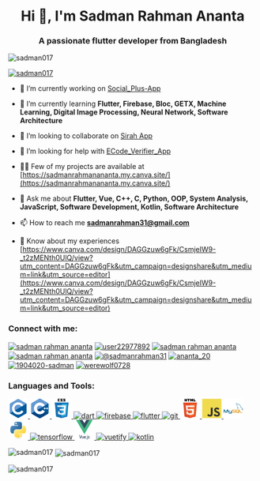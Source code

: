 <h1 align="center">Hi 👋, I'm Sadman Rahman Ananta</h1>
<h3 align="center">A passionate flutter developer from Bangladesh</h3>

<p align="left"> <img src="https://komarev.com/ghpvc/?username=sadman017&label=Profile%20views&color=0e75b6&style=flat" alt="sadman017" /> </p>

<p align="left"> <a href="https://github.com/ryo-ma/github-profile-trophy"><img src="https://github-profile-trophy.vercel.app/?username=sadman017" alt="sadman017" /></a> </p>

- 🔭 I’m currently working on [Social_Plus-App](https://github.com/sadman017/Social_Plus-App.git)

- 🌱 I’m currently learning **Flutter, Firebase, Bloc, GETX, Machine Learning, Digital Image Processing, Neural Network, Software Architecture**

- 👯 I’m looking to collaborate on [Sirah App](https://github.com/mahidul-islam/sirah.git)

- 🤝 I’m looking for help with [ECode_Verifier_App](https://github.com/sadman017/ECode_Verifier_App.git)

- 👨‍💻 Few of my projects are available at [https://sadmanrahmanananta.my.canva.site/](https://sadmanrahmanananta.my.canva.site/)

- 💬 Ask me about **Flutter, Vue, C++, C, Python, OOP, System Analysis, JavaScript, Software Development, Kotlin,  Software Architecture**

- 📫 How to reach me **sadmanrahman31@gmail.com**

- 📄 Know about my experiences [https://www.canva.com/design/DAGGzuw6gFk/CsmjeIW9-_t2zMENth0UlQ/view?utm_content=DAGGzuw6gFk&utm_campaign=designshare&utm_medium=link&utm_source=editor](https://www.canva.com/design/DAGGzuw6gFk/CsmjeIW9-_t2zMENth0UlQ/view?utm_content=DAGGzuw6gFk&utm_campaign=designshare&utm_medium=link&utm_source=editor)

<h3 align="left">Connect with me:</h3>
<p align="left">
<a href="https://linkedin.com/in/sadman rahman ananta" target="blank"><img align="center" src="https://raw.githubusercontent.com/rahuldkjain/github-profile-readme-generator/master/src/images/icons/Social/linked-in-alt.svg" alt="sadman rahman ananta" height="30" width="40" /></a>
<a href="https://stackoverflow.com/users/user22977892" target="blank"><img align="center" src="https://raw.githubusercontent.com/rahuldkjain/github-profile-readme-generator/master/src/images/icons/Social/stack-overflow.svg" alt="user22977892" height="30" width="40" /></a>
<a href="https://kaggle.com/sadman rahman ananta" target="blank"><img align="center" src="https://raw.githubusercontent.com/rahuldkjain/github-profile-readme-generator/master/src/images/icons/Social/kaggle.svg" alt="sadman rahman ananta" height="30" width="40" /></a>
<a href="https://fb.com/sadman rahman ananta" target="blank"><img align="center" src="https://raw.githubusercontent.com/rahuldkjain/github-profile-readme-generator/master/src/images/icons/Social/facebook.svg" alt="sadman rahman ananta" height="30" width="40" /></a>
<a href="https://medium.com/@sadmanrahman31" target="blank"><img align="center" src="https://raw.githubusercontent.com/rahuldkjain/github-profile-readme-generator/master/src/images/icons/Social/medium.svg" alt="@sadmanrahman31" height="30" width="40" /></a>
<a href="https://codeforces.com/profile/ananta_20" target="blank"><img align="center" src="https://raw.githubusercontent.com/rahuldkjain/github-profile-readme-generator/master/src/images/icons/Social/codeforces.svg" alt="ananta_20" height="30" width="40" /></a>
<a href="https://www.leetcode.com/1904020-sadman" target="blank"><img align="center" src="https://raw.githubusercontent.com/rahuldkjain/github-profile-readme-generator/master/src/images/icons/Social/leet-code.svg" alt="1904020-sadman" height="30" width="40" /></a>
<a href="https://discord.gg/werewolf0728" target="blank"><img align="center" src="https://raw.githubusercontent.com/rahuldkjain/github-profile-readme-generator/master/src/images/icons/Social/discord.svg" alt="werewolf0728" height="30" width="40" /></a>
</p>

<h3 align="left">Languages and Tools:</h3>
<p align="left"> <a href="https://www.cprogramming.com/" target="_blank" rel="noreferrer"> <img src="https://raw.githubusercontent.com/devicons/devicon/master/icons/c/c-original.svg" alt="c" width="40" height="40"/> </a> <a href="https://www.w3schools.com/cpp/" target="_blank" rel="noreferrer"> <img src="https://raw.githubusercontent.com/devicons/devicon/master/icons/cplusplus/cplusplus-original.svg" alt="cplusplus" width="40" height="40"/> </a> <a href="https://www.w3schools.com/css/" target="_blank" rel="noreferrer"> <img src="https://raw.githubusercontent.com/devicons/devicon/master/icons/css3/css3-original-wordmark.svg" alt="css3" width="40" height="40"/> </a> <a href="https://dart.dev" target="_blank" rel="noreferrer"> <img src="https://www.vectorlogo.zone/logos/dartlang/dartlang-icon.svg" alt="dart" width="40" height="40"/> </a> <a href="https://firebase.google.com/" target="_blank" rel="noreferrer"> <img src="https://www.vectorlogo.zone/logos/firebase/firebase-icon.svg" alt="firebase" width="40" height="40"/> </a> <a href="https://flutter.dev" target="_blank" rel="noreferrer"> <img src="https://www.vectorlogo.zone/logos/flutterio/flutterio-icon.svg" alt="flutter" width="40" height="40"/> </a> <a href="https://git-scm.com/" target="_blank" rel="noreferrer"> <img src="https://www.vectorlogo.zone/logos/git-scm/git-scm-icon.svg" alt="git" width="40" height="40"/> </a> <a href="https://www.w3.org/html/" target="_blank" rel="noreferrer"> <img src="https://raw.githubusercontent.com/devicons/devicon/master/icons/html5/html5-original-wordmark.svg" alt="html5" width="40" height="40"/> </a> <a href="https://developer.mozilla.org/en-US/docs/Web/JavaScript" target="_blank" rel="noreferrer"> <img src="https://raw.githubusercontent.com/devicons/devicon/master/icons/javascript/javascript-original.svg" alt="javascript" width="40" height="40"/> </a> <a href="https://www.mysql.com/" target="_blank" rel="noreferrer"> <img src="https://raw.githubusercontent.com/devicons/devicon/master/icons/mysql/mysql-original-wordmark.svg" alt="mysql" width="40" height="40"/> </a> <a href="https://www.python.org" target="_blank" rel="noreferrer"> <img src="https://raw.githubusercontent.com/devicons/devicon/master/icons/python/python-original.svg" alt="python" width="40" height="40"/> </a> <a href="https://www.tensorflow.org" target="_blank" rel="noreferrer"> <img src="https://www.vectorlogo.zone/logos/tensorflow/tensorflow-icon.svg" alt="tensorflow" width="40" height="40"/> </a> <a href="https://vuejs.org/" target="_blank" rel="noreferrer"> <img src="https://raw.githubusercontent.com/devicons/devicon/master/icons/vuejs/vuejs-original-wordmark.svg" alt="vuejs" width="40" height="40"/> </a> <a href="https://vuetifyjs.com/en/" target="_blank" rel="noreferrer"> <img src="https://bestofjs.org/logos/vuetify.svg" alt="vuetify" width="40" height="40"/> </a> <a href="https://kotlin.com/en/" target="_blank" rel="noreferrer"> <img src="https://bestofjs.org/logos/kotlin.svg" alt="kotlin" width="40" height="40"/> </a> </p>

<p><img align="left" src="https://github-readme-stats.vercel.app/api/top-langs?username=sadman017&show_icons=true&locale=en&layout=compact" alt="sadman017" /></p>

<p>&nbsp;<img align="center" src="https://github-readme-stats.vercel.app/api?username=sadman017&show_icons=true&locale=en" alt="sadman017" /></p>

<p><img align="center" src="https://github-readme-streak-stats.herokuapp.com/?user=sadman017&" alt="sadman017" /></p>

